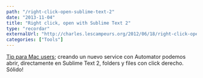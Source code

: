 ```yaml
---
path: "/right-click-open-sublime-text-2"
date: "2013-11-04"
title: "Right click, open with Sublime Text 2"
type: "recordar"
externalUrl: "http://charles.lescampeurs.org/2012/06/18/right-click-open-with-sublime-text-2"
categories: ["Tools"]
---
```


[Tip para Mac users](http://charles.lescampeurs.org/2012/06/18/right-click-open-with-sublime-text-2); creando un nuevo service con Automator podemos abrir, directamente en Sublime Text 2, folders y files con click derecho. Sólido!
